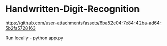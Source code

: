 # Handwritten-Digit-Recognition 





https://github.com/user-attachments/assets/6ba52e04-7e84-42ba-ad64-5b2fa5728163



Run locally - python app.py 
